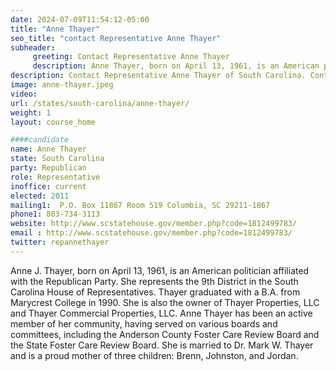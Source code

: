 ```yaml
---
date: 2024-07-09T11:54:12-05:00
title: "Anne Thayer"
seo_title: "contact Representative Anne Thayer"
subheader:
     greeting: Contact Representative Anne Thayer
     description: Anne Thayer, born on April 13, 1961, is an American politician from the Republican Party. She serves as a member of the South Carolina House of Representatives, representing District 9, and has been in office since 2010.
description: Contact Representative Anne Thayer of South Carolina. Contact information for Anne Thayer includes email address, phone number, and mailing address.
image: anne-thayer.jpeg
video:
url: /states/south-carolina/anne-thayer/
weight: 1
layout: course_home

####candidate
name: Anne Thayer
state: South Carolina
party: Republican
role: Representative
inoffice: current
elected: 2011
mailing1:  P.O. Box 11867 Room 519 Columbia, SC 29211-1867
phone1: 803-734-3113
website: http://www.scstatehouse.gov/member.php?code=1812499783/
email : http://www.scstatehouse.gov/member.php?code=1812499783/
twitter: repannethayer
---
```

Anne J. Thayer, born on April 13, 1961, is an American politician affiliated with the Republican Party. She represents the 9th District in the South Carolina House of Representatives. Thayer graduated with a B.A. from Marycrest College in 1990. She is also the owner of Thayer Properties, LLC and Thayer Commercial Properties, LLC. Anne Thayer has been an active member of her community, having served on various boards and committees, including the Anderson County Foster Care Review Board and the State Foster Care Review Board. She is married to Dr. Mark W. Thayer and is a proud mother of three children: Brenn, Johnston, and Jordan.

